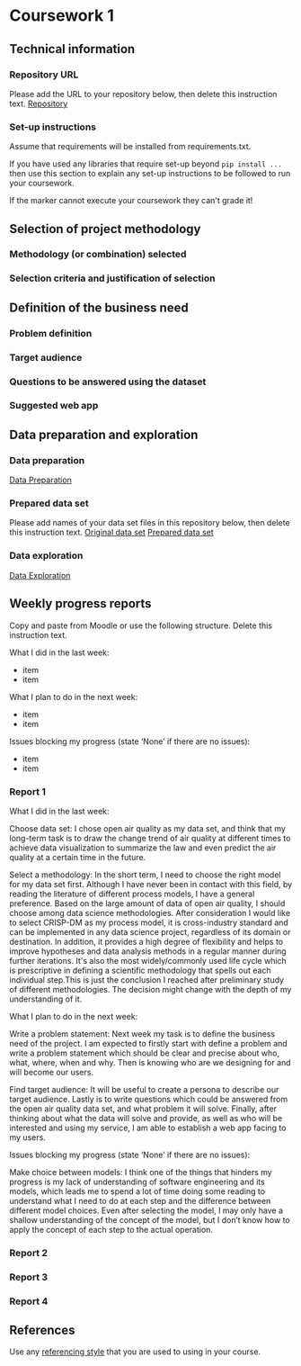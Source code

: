 # Coursework 1

## Technical information
### Repository URL
Please add the URL to your repository below, then delete this instruction text.
[Repository]()

### Set-up instructions

Assume that requirements will be installed from requirements.txt.

If you have used any libraries that require set-up beyond `pip install ...` then use this section to explain any set-up
instructions to be followed to run your coursework.

If the marker cannot execute your coursework they can't grade it!


## Selection of project methodology
### Methodology (or combination) selected

### Selection criteria and justification of selection


## Definition of the business need
### Problem definition

### Target audience

### Questions to be answered using the dataset

### Suggested web app

## Data preparation and exploration
### Data preparation

[Data Preparation](data_preparation.py)

### Prepared data set
Please add names of your data set files in this repository below, then delete this instruction text.
[Original data set]()
[Prepared data set]()

### Data exploration

[Data Exploration]()

## Weekly progress reports
Copy and paste from Moodle or use the following structure. Delete this instruction text.

What I did in the last week:
- item
- item

What I plan to do in the next week:
- item
- item

Issues blocking my progress (state ‘None’ if there are no issues):
- item
- item

### Report 1
What I did in the last week:

Choose data set: I chose open air quality as my data set, and think that my long-term task is to draw the change trend of air quality at different times to achieve data visualization to summarize the law and even predict the air quality at a certain time in the future.

Select a methodology: In the short term, I need to choose the right model for my data set first. Although I have never been in contact with this field, by reading the literature of different process models, I have a general preference. Based on the large amount of data of open air quality, I should choose among data science methodologies. After consideration I would like to select CRISP-DM as my process model, it is cross-industry standard and can be implemented in any data science project, regardless of its domain or destination. In addition, it provides a high degree of flexibility and helps to improve hypotheses and data analysis methods in a regular manner during further iterations. It's also the most widely/commonly used life cycle which is prescriptive in defining a scientific methodology that spells out each individual step.This is just the conclusion I reached after preliminary study of different methodologies. The decision might change with the depth of my understanding of it.


What I plan to do in the next week:

Write a problem statement: Next week my task is to define the business need of the project. I am expected to firstly start with define a problem and write a problem statement which should be clear and precise about who, what, where, when and why. Then is knowing who are we designing for and will become our users. 

Find target audience: It will be useful to create a persona to describe our target audience. Lastly is to write questions which could be answered from the open air quality data set, and what problem it will solve. Finally, after thinking about what the data will solve and provide, as well as who will be interested and using my service, I am able to establish a web app facing to my users.


Issues blocking my progress (state ‘None’ if there are no issues):

Make choice between models: I think one of the things that hinders my progress is my lack of understanding of software engineering and its models, which leads me to spend a lot of time doing some reading to understand what I need to do at each step and the difference between different model choices. Even after selecting the model, I may only have a shallow understanding of the concept of the model, but I don’t know how to apply the concept of each step to the actual operation.



### Report 2

### Report 3

### Report 4

## References
Use any [referencing style](https://library-guides.ucl.ac.uk/referencing-plagiarism/referencing-styles) that you are
used to using in your course.
